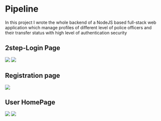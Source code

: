 # Pipeline

In this project I wrote the whole backend of a NodeJS based full-stack web application which manage profiles of different level of police officers and their transfer status with high level of authentication security

## 2step-Login Page

<img src="https://i.imgur.com/9s8SZls.png"/>

<img src="https://i.imgur.com/bYi2Pr3.png"/>

## Registration page

<img src="https://i.imgur.com/oDM2IrU.png"/>

## User HomePage

<img src="https://i.imgur.com/y2J4AyX.png"/>

<img src="https://i.imgur.com/zhD1hvm.png"/>




